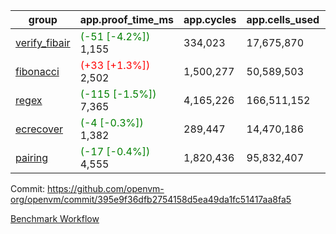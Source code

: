 | group | app.proof_time_ms | app.cycles | app.cells_used | leaf.proof_time_ms | leaf.cycles | leaf.cells_used |
| -- | -- | -- | -- | -- | -- | -- |
| [verify_fibair](https://github.com/openvm-org/openvm/blob/benchmark-results/benchmarks-pr/1631/verify_fibair-395e9f36dfb2754158d5ea49da1fc51417aa8fa5.md) |<span style='color: green'>(-51 [-4.2%])</span> 1,155 |  334,023 |  17,675,870 |- | - | - |
| [fibonacci](https://github.com/openvm-org/openvm/blob/benchmark-results/benchmarks-pr/1631/fibonacci-395e9f36dfb2754158d5ea49da1fc51417aa8fa5.md) |<span style='color: red'>(+33 [+1.3%])</span> 2,502 |  1,500,277 |  50,589,503 |- | - | - |
| [regex](https://github.com/openvm-org/openvm/blob/benchmark-results/benchmarks-pr/1631/regex-395e9f36dfb2754158d5ea49da1fc51417aa8fa5.md) |<span style='color: green'>(-115 [-1.5%])</span> 7,365 |  4,165,226 |  166,511,152 |- | - | - |
| [ecrecover](https://github.com/openvm-org/openvm/blob/benchmark-results/benchmarks-pr/1631/ecrecover-395e9f36dfb2754158d5ea49da1fc51417aa8fa5.md) |<span style='color: green'>(-4 [-0.3%])</span> 1,382 |  289,447 |  14,470,186 |- | - | - |
| [pairing](https://github.com/openvm-org/openvm/blob/benchmark-results/benchmarks-pr/1631/pairing-395e9f36dfb2754158d5ea49da1fc51417aa8fa5.md) |<span style='color: green'>(-17 [-0.4%])</span> 4,555 |  1,820,436 |  95,832,407 |- | - | - |


Commit: https://github.com/openvm-org/openvm/commit/395e9f36dfb2754158d5ea49da1fc51417aa8fa5

[Benchmark Workflow](https://github.com/openvm-org/openvm/actions/runs/14988100834)
